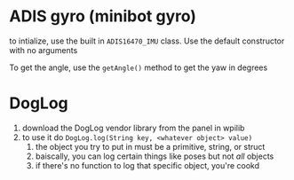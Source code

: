# ADIS gyro (minibot gyro)

to intialize, use the built in `ADIS16470_IMU` class. Use the default constructor with no arguments


To get the angle, use the `getAngle()` method to get the yaw in degrees


# DogLog
1. download the DogLog vendor library from the panel in wpilib
2. to use it do `DogLog.log(String key, <whatever object> value)`
	1. the object you try to put in must be a primitive, string, or struct
	2. baiscally, you can log certain things like poses but not *all* objects
	3. if there's no function to log that specific object, you're cookd